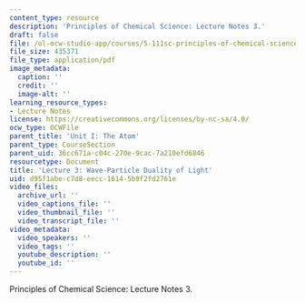 ```yaml
---
content_type: resource
description: 'Principles of Chemical Science: Lecture Notes 3.'
draft: false
file: /ol-ocw-studio-app/courses/5-111sc-principles-of-chemical-science-fall-2014/d95f1abec7d8eecc16145b9f2fd2761e_MIT5_111F14_Lec3.pdf
file_size: 435371
file_type: application/pdf
image_metadata:
  caption: ''
  credit: ''
  image-alt: ''
learning_resource_types:
- Lecture Notes
license: https://creativecommons.org/licenses/by-nc-sa/4.0/
ocw_type: OCWFile
parent_title: 'Unit I: The Atom'
parent_type: CourseSection
parent_uid: 36cc671a-c04c-270e-9cac-7a210efd6846
resourcetype: Document
title: 'Lecture 3: Wave-Particle Duality of Light'
uid: d95f1abe-c7d8-eecc-1614-5b9f2fd2761e
video_files:
  archive_url: ''
  video_captions_file: ''
  video_thumbnail_file: ''
  video_transcript_file: ''
video_metadata:
  video_speakers: ''
  video_tags: ''
  youtube_description: ''
  youtube_id: ''
---
```

Principles of Chemical Science: Lecture Notes 3.
